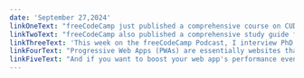 ```yaml
---
date: 'September 27,2024'
linkOneText: "freeCodeCamp just published a comprehensive course on CUDA, NVIDIA's GPU programming language. You'll learn how to leverage Graphical Processing Units — chips with thousands of core processors — to do high-performance computing. You'll also get exposure to GPU architecture, writing kernels, matrix multiplication optimization, multi-layer perceptrons, and more. If you want to dive into serious machine learning, this is a great place to start. (12 hour YouTube course): https://www.freecodecamp.org/news/learn-cuda-programming/"
linkTwoText: "freeCodeCamp also published a comprehensive study guide for the Microsoft 365 Certified Fundamentals (MS-900) certification. Andrew Brown is a CTO who has passed dozens of similar cloud cert exams. He'll teach you all about Cloud Architecture terminology. Then he'll cover concepts like Scalability and Fault Tolerance. Finally, he'll walk you through the many Microsoft tools covered in the certification exam. (4 hour YouTube course): https://www.freecodecamp.org/news/pass-the-microsoft-365-certified-fundamentals-ms-900-exam/"
linkThreeText: 'This week on the freeCodeCamp Podcast, I interview PhD drop-out turned Google Data Scientist Megan Risdal. We talk about how she helps oversee the Kaggle community, which hosts 300,000 open datasets. They also run data science competitions each week that anyone can participate in. We also talk about her time at Stack Overflow, and she compares the two developer communities. Megan studied Applied Linguistics in school, so she has a nuanced perspective on Large Language Models and AI research. (2 hour watch or listen in your favorite podcast app): https://www.freecodecamp.org/news/from-phd-drop-out-to-google-data-scientist-with-megan-risdal-podcast-142/'
linkFourText: "Progressive Web Apps (PWAs) are essentially websites that feel snappy — even when you're on a slow internet connection. You can build PWAs that remain functional even when your users are completely offline. This in-depth tutorial will walk you through coding your own PWA using the popular Next.js framework. You'll learn all about Dynamic Caching, Service Workers, Fallback Pages, and more. (40 minute read): https://www.freecodecamp.org/news/how-to-create-a-nextjs-pwa/"
linkFiveText: "And if you want to boost your web app's performance even further, you can use an approach called Prefetching. This tutorial will teach you key Prefetching concepts, then show you how to leverage its power through code examples. But — as with all good things — it's possible to go overboard with this and actually degrade your app's user experience. This tutorial will help you strike the right balance. (20 minute read): https://www.freecodecamp.org/news/boost-web-performance-with-prefetching/"
---
```

